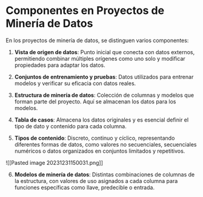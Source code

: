 # Componentes en Proyectos de Minería de Datos

En los proyectos de minería de datos, se distinguen varios componentes:

1. **Vista de origen de datos**: Punto inicial que conecta con datos externos, permitiendo combinar múltiples orígenes como uno solo y modificar propiedades para adaptar los datos.

2. **Conjuntos de entrenamiento y pruebas**: Datos utilizados para entrenar modelos y verificar su eficacia con datos reales.

3. **Estructura de minería de datos**: Colección de columnas y modelos que forman parte del proyecto. Aquí se almacenan los datos para los modelos.

4. **Tabla de casos**: Almacena los datos originales y es esencial definir el tipo de dato y contenido para cada columna.

5. **Tipos de contenido**: Discreto, continuo y cíclico, representando diferentes formas de datos, como valores no secuenciales, secuenciales numéricos o datos organizados en conjuntos limitados y repetitivos.

![[Pasted image 20231231150031.png]]

6. **Modelos de minería de datos**: Distintas combinaciones de columnas de la estructura, con valores de uso asignados a cada columna para funciones específicas como llave, predecible o entrada.
